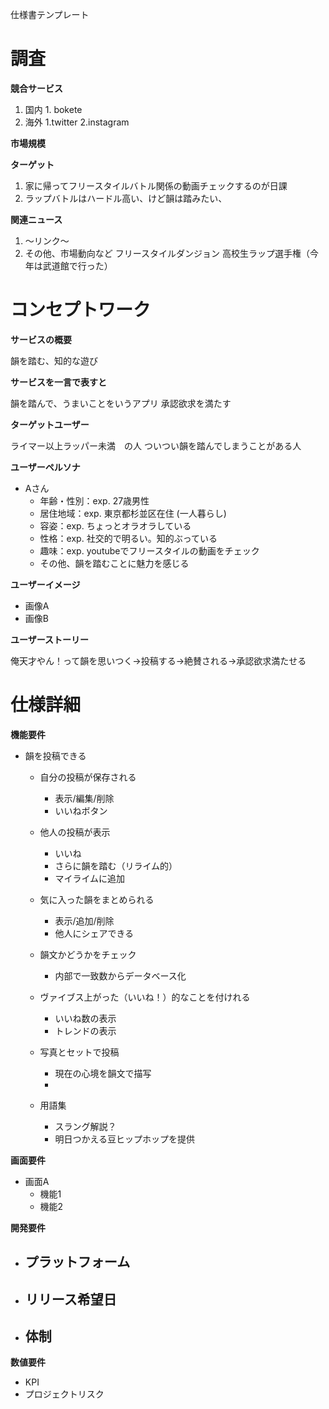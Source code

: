 仕様書テンプレート

# 調査

**競合サービス**

  1. 国内
    1. bokete
  2. 海外
    1.twitter
    2.instagram

**市場規模**

**ターゲット**

  1. 家に帰ってフリースタイルバトル関係の動画チェックするのが日課
  2. ラップバトルはハードル高い、けど韻は踏みたい、

**関連ニュース**

  1. 〜リンク〜
1. その他、市場動向など
  フリースタイルダンジョン
  高校生ラップ選手権（今年は武道館で行った）


# コンセプトワーク

**サービスの概要**

韻を踏む、知的な遊び　

**サービスを一言で表すと**

韻を踏んで、うまいことをいうアプリ
承認欲求を満たす

**ターゲットユーザー**

ライマー以上ラッパー未満　の人
ついつい韻を踏んでしまうことがある人

**ユーザーペルソナ**

- Aさん
  - 年齢・性別：exp. 27歳男性
  - 居住地域：exp. 東京都杉並区在住 (一人暮らし)
  - 容姿：exp. ちょっとオラオラしている
  - 性格：exp. 社交的で明るい。知的ぶっている
  - 趣味：exp. youtubeでフリースタイルの動画をチェック
  - その他、韻を踏むことに魅力を感じる

**ユーザーイメージ**

- 画像A
- 画像B

**ユーザーストーリー**

俺天才やん！って韻を思いつく->投稿する->絶賛される->承認欲求満たせる


# 仕様詳細

**機能要件**

- 韻を投稿できる

  - 自分の投稿が保存される
    - 表示/編集/削除
    - いいねボタン
    
  - 他人の投稿が表示
    - いいね
    - さらに韻を踏む（リライム的）
    - マイライムに追加
  
  - 気に入った韻をまとめられる
    - 表示/追加/削除
    - 他人にシェアできる
    
  - 韻文かどうかをチェック
    - 内部で一致数からデータベース化
    
  - ヴァイブス上がった（いいね！）的なことを付けれる
    - いいね数の表示
    - トレンドの表示
    
  - 写真とセットで投稿
    - 現在の心境を韻文で描写
    - 
  - 用語集
    - スラング解説？
    - 明日つかえる豆ヒップホップを提供

**画面要件**

- 画面A
  - 機能1
  - 機能2

**開発要件**

- プラットフォーム
  - 
- リリース希望日
  - 
- 体制
  - 

**数値要件**

- KPI
- プロジェクトリスク

